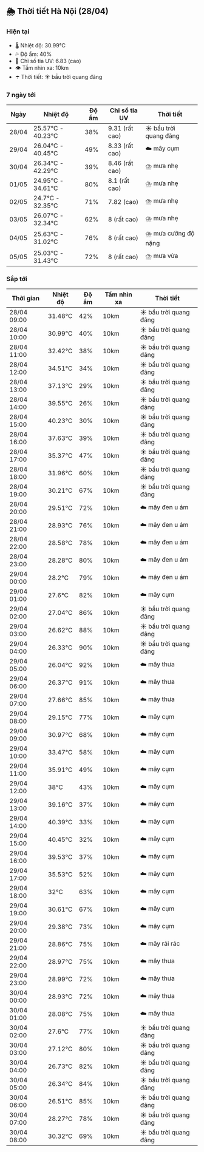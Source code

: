 ## 🌦️ Thời tiết Hà Nội (28/04)

### Hiện tại

- 🌡️ Nhiệt độ: 30.99℃
- 💦 Độ ẩm: 40%
- 🌟 Chỉ số tia UV: 6.83 (cao)
- 👁️ Tầm nhìn xa: 10km
- ☂️ Thời tiết: ☀️ bầu trời quang đãng

### 7 ngày tới

| Ngày | Nhiệt độ | Độ ẩm | Chỉ số tia UV | Thời tiết |
| --- | --- | --- | --- | --- |
| 28/04 | 25.57℃ - 40.23℃ | 38% | 9.31 (rất cao) | ☀️ bầu trời quang đãng |
| 29/04 | 26.04℃ - 40.45℃ | 49% | 8.33 (rất cao) | ☁️ mây cụm |
| 30/04 | 26.34℃ - 42.29℃ | 39% | 8.46 (rất cao) | ⛈️ mưa nhẹ |
| 01/05 | 24.95℃ - 34.61℃ | 80% | 8.1 (rất cao) | ⛈️ mưa nhẹ |
| 02/05 | 24.7℃ - 32.35℃ | 71% | 7.82 (cao) | ⛈️ mưa nhẹ |
| 03/05 | 26.07℃ - 32.34℃ | 62% | 8 (rất cao) | ⛈️ mưa nhẹ |
| 04/05 | 25.63℃ - 31.02℃ | 76% | 8 (rất cao) | ⛈️ mưa cường độ nặng |
| 05/05 | 25.03℃ - 31.43℃ | 72% | 8 (rất cao) | ⛈️ mưa vừa |

### Sắp tới

| Thời gian | Nhiệt độ | Độ ẩm | Tầm nhìn xa | Thời tiết |
| --- | --- | --- | --- | --- |
| 28/04 09:00 | 31.48℃ | 42% | 10km | ☀️ bầu trời quang đãng |
| 28/04 10:00 | 30.99℃ | 40% | 10km | ☀️ bầu trời quang đãng |
| 28/04 11:00 | 32.42℃ | 38% | 10km | ☀️ bầu trời quang đãng |
| 28/04 12:00 | 34.51℃ | 34% | 10km | ☀️ bầu trời quang đãng |
| 28/04 13:00 | 37.13℃ | 29% | 10km | ☀️ bầu trời quang đãng |
| 28/04 14:00 | 39.55℃ | 26% | 10km | ☀️ bầu trời quang đãng |
| 28/04 15:00 | 40.23℃ | 30% | 10km | ☀️ bầu trời quang đãng |
| 28/04 16:00 | 37.63℃ | 39% | 10km | ☀️ bầu trời quang đãng |
| 28/04 17:00 | 35.37℃ | 47% | 10km | ☀️ bầu trời quang đãng |
| 28/04 18:00 | 31.96℃ | 60% | 10km | ☀️ bầu trời quang đãng |
| 28/04 19:00 | 30.21℃ | 67% | 10km | ☀️ bầu trời quang đãng |
| 28/04 20:00 | 29.51℃ | 72% | 10km | ☁️ mây đen u ám |
| 28/04 21:00 | 28.93℃ | 76% | 10km | ☁️ mây đen u ám |
| 28/04 22:00 | 28.58℃ | 78% | 10km | ☁️ mây đen u ám |
| 28/04 23:00 | 28.28℃ | 80% | 10km | ☁️ mây đen u ám |
| 29/04 00:00 | 28.2℃ | 79% | 10km | ☁️ mây đen u ám |
| 29/04 01:00 | 27.6℃ | 82% | 10km | ☁️ mây cụm |
| 29/04 02:00 | 27.04℃ | 86% | 10km | ☀️ bầu trời quang đãng |
| 29/04 03:00 | 26.62℃ | 88% | 10km | ☀️ bầu trời quang đãng |
| 29/04 04:00 | 26.33℃ | 90% | 10km | ☀️ bầu trời quang đãng |
| 29/04 05:00 | 26.04℃ | 92% | 10km | ☁️ mây thưa |
| 29/04 06:00 | 26.37℃ | 91% | 10km | ☁️ mây thưa |
| 29/04 07:00 | 27.66℃ | 85% | 10km | ☁️ mây thưa |
| 29/04 08:00 | 29.15℃ | 77% | 10km | ☁️ mây cụm |
| 29/04 09:00 | 30.97℃ | 68% | 10km | ☁️ mây cụm |
| 29/04 10:00 | 33.47℃ | 58% | 10km | ☁️ mây cụm |
| 29/04 11:00 | 35.91℃ | 49% | 10km | ☁️ mây cụm |
| 29/04 12:00 | 38℃ | 43% | 10km | ☁️ mây cụm |
| 29/04 13:00 | 39.16℃ | 37% | 10km | ☁️ mây cụm |
| 29/04 14:00 | 40.39℃ | 33% | 10km | ☁️ mây cụm |
| 29/04 15:00 | 40.45℃ | 32% | 10km | ☁️ mây cụm |
| 29/04 16:00 | 39.53℃ | 37% | 10km | ☁️ mây cụm |
| 29/04 17:00 | 35.53℃ | 52% | 10km | ☁️ mây cụm |
| 29/04 18:00 | 32℃ | 63% | 10km | ☁️ mây cụm |
| 29/04 19:00 | 30.61℃ | 67% | 10km | ☁️ mây cụm |
| 29/04 20:00 | 29.38℃ | 73% | 10km | ☁️ mây cụm |
| 29/04 21:00 | 28.86℃ | 75% | 10km | ☁️ mây rải rác |
| 29/04 22:00 | 28.97℃ | 75% | 10km | ☁️ mây thưa |
| 29/04 23:00 | 28.99℃ | 72% | 10km | ☁️ mây thưa |
| 30/04 00:00 | 28.93℃ | 72% | 10km | ☁️ mây thưa |
| 30/04 01:00 | 28.08℃ | 75% | 10km | ☁️ mây thưa |
| 30/04 02:00 | 27.6℃ | 77% | 10km | ☀️ bầu trời quang đãng |
| 30/04 03:00 | 27.12℃ | 80% | 10km | ☀️ bầu trời quang đãng |
| 30/04 04:00 | 26.73℃ | 82% | 10km | ☀️ bầu trời quang đãng |
| 30/04 05:00 | 26.34℃ | 84% | 10km | ☀️ bầu trời quang đãng |
| 30/04 06:00 | 26.51℃ | 85% | 10km | ☀️ bầu trời quang đãng |
| 30/04 07:00 | 28.27℃ | 78% | 10km | ☀️ bầu trời quang đãng |
| 30/04 08:00 | 30.32℃ | 69% | 10km | ☀️ bầu trời quang đãng |
